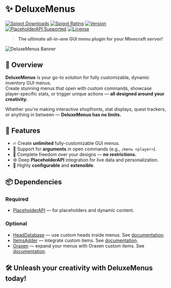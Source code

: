 # ✨ DeluxeMenus

[![Spigot Downloads](https://img.shields.io/spiget/downloads/11734?label=Spigot%20Downloads)](https://www.spigotmc.org/resources/deluxemenus.11734/)
[![Spigot Rating](https://img.shields.io/spiget/stars/11734?label=Spigot%20Rating)](https://www.spigotmc.org/resources/deluxemenus.11734/)
[![Version](https://img.shields.io/spiget/version/11734?label=Version)](https://www.spigotmc.org/resources/deluxemenus.11734/)
[![PlaceholderAPI Supported](https://img.shields.io/badge/PlaceholderAPI-Supported-brightgreen)](https://www.spigotmc.org/resources/placeholderapi.6245/)
[![License](https://img.shields.io/badge/license-GPL%20v3-blue.svg)](LICENSE)

> **The ultimate all-in-one GUI menu plugin for your Minecraft server!**

![DeluxeMenus Banner](../../.gitbook/assets/deluxemenus-banner.png)

## 🚀 Overview

**DeluxeMenus** is your go-to solution for fully customizable, dynamic inventory GUI menus.  
Create stunning menus that open with custom commands, showcase player-specific stats, or trigger unique actions — **all designed around your creativity.**

Whether you're making interactive shopfronts, stat displays, quest trackers, or anything in between — **DeluxeMenus has no limits.**

## 🎯 Features

- 🔥 Create **unlimited** fully-customizable GUI menus.
- 🧠 Support for **arguments** in open commands (e.g., `/menu <player>`).
- 🎨 Complete freedom over your designs — **no restrictions.**
- ⚙️ Deep **PlaceholderAPI** integration for live data and personalization.
- 🌟 Highly **configurable** and **extensible**.

## 📦 Dependencies

### Required
- [PlaceholderAPI](https://www.spigotmc.org/resources/placeholderapi.6245/) — for placeholders and dynamic content.

### Optional
- [HeadDatabase](https://www.spigotmc.org/resources/14280/) — use custom heads inside menus. See [documentation](options-and-configurations/item.md#material).
- [ItemsAdder](https://www.spigotmc.org/resources/73355/) — integrate custom items. See [documentation](options-and-configurations/item.md#material).
- [Oraxen](https://www.spigotmc.org/resources/%E2%80%8D%E2%9C%85-20-%E2%98%84%EF%B8%8F-oraxen-custom-items-blocks-emotes-furniture-resourcepack-and-gui-1-18-1-20-4.72448/) — expand your menus with Oraxen custom items. See [documentation](options-and-configurations/item.md#material).

## 🛠️ Unleash your creativity with DeluxeMenus today!
